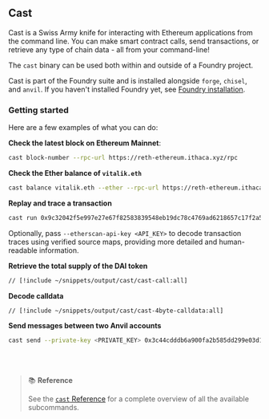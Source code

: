 ## Cast

Cast is a Swiss Army knife for interacting with Ethereum applications from the command line. You can make smart contract calls, send transactions, or retrieve any type of chain data - all from your command-line!

The `cast` binary can be used both within and outside of a Foundry project.

Cast is part of the Foundry suite and is installed alongside `forge`, `chisel`, and `anvil`. If you haven't installed Foundry
yet, see [Foundry installation](/introduction/installation).

### Getting started

Here are a few examples of what you can do:

**Check the latest block on Ethereum Mainnet**:

```sh
cast block-number --rpc-url https://reth-ethereum.ithaca.xyz/rpc
```

**Check the Ether balance of `vitalik.eth`**

```sh
cast balance vitalik.eth --ether --rpc-url https://reth-ethereum.ithaca.xyz/rpc
```

**Replay and trace a transaction**

```sh
cast run 0x9c32042f5e997e27e67f82583839548eb19dc78c4769ad6218657c17f2a5ed31 --rpc-url https://reth-ethereum.ithaca.xyz/rpc
```

Optionally, pass `--etherscan-api-key <API_KEY>` to decode transaction traces using verified source maps, providing more detailed and human-readable information.

**Retrieve the total supply of the DAI token**

```sh
// [!include ~/snippets/output/cast/cast-call:all]
```

**Decode calldata**

```sh
// [!include ~/snippets/output/cast/cast-4byte-calldata:all]
```

**Send messages between two Anvil accounts**

```sh
cast send --private-key <PRIVATE_KEY> 0x3c44cdddb6a900fa2b585dd299e03d12fa4293bc $(cast from-utf8 "hello world") --rpc-url http://127.0.0.1:8545/
```

<br></br>

> 📚 **Reference**
>
> See the [`cast` Reference](#TODO) for a complete overview of all the available subcommands.
